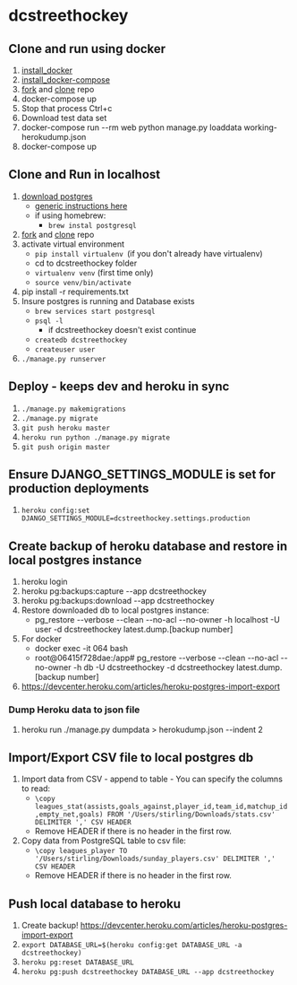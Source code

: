 # dcstreethockey

## Clone and run using docker
1. [install_docker](https://docs.docker.com/engine/installation/)
1. [install_docker-compose](https://docs.docker.com/compose/install/)
1. [fork](https://help.github.com/articles/fork-a-repo/) and [clone](https://help.github.com/articles/cloning-a-repository/) repo
1. docker-compose up
1. Stop that process Ctrl+c
1. Download test data set
1. docker-compose run --rm web python manage.py loaddata working-herokudump.json
1. docker-compose up 

## Clone and Run in localhost
1. [download postgres](https://www.enterprisedb.com/downloads/postgres-postgresql-downloads#linux) 
   - [generic instructions here](https://www.postgresql.org/download/linux/)
   - if using homebrew: 
      - ```brew instal postgresql```
1. [fork](https://help.github.com/articles/fork-a-repo/) and [clone](https://help.github.com/articles/cloning-a-repository/) repo
1. activate virtual environment 
   - ```pip install virtualenv ```(if you don't already have virtualenv)
   - cd to dcstreethockey folder
   - ```virtualenv venv``` (first time only)
   - ```source venv/bin/activate```
1. pip install -r requirements.txt
1. Insure postgres is running and Database exists
   - ```brew services start postgresql```
   - ```psql -l``` 
      - if dcstreethockey doesn't exist continue
   - ```createdb dcstreethockey```
   - ```createuser user```
1. ```./manage.py runserver```

## Deploy - keeps dev and heroku in sync
1. ```./manage.py makemigrations```
1. ```./manage.py migrate```
1. ```git push heroku master```
1. ```heroku run python ./manage.py migrate```
1. ```git push origin master```

## Ensure DJANGO_SETTINGS_MODULE is set for production deployments
1. ```heroku config:set DJANGO_SETTINGS_MODULE=dcstreethockey.settings.production```

## Create backup of heroku database and restore in local postgres instance
1. heroku login
1. heroku pg:backups:capture --app dcstreethockey
1. heroku pg:backups:download --app dcstreethockey
1. Restore downloaded db to local postgres instance: 
   - pg_restore --verbose --clean --no-acl --no-owner -h localhost -U user -d dcstreethockey latest.dump.[backup number]
1. For docker   
   - docker exec -it 064 bash
   - root@06415f728dae:/app# pg_restore --verbose --clean --no-acl --no-owner -h db -U dcstreethockey -d dcstreethockey latest.dump.[backup number]
1. https://devcenter.heroku.com/articles/heroku-postgres-import-export

### Dump Heroku data to json file
1. heroku run ./manage.py dumpdata > herokudump.json --indent 2

## Import/Export CSV file to local postgres db
1. Import data from CSV - append to table - You can specify the columns to read:
   - ```\copy leagues_stat(assists,goals_against,player_id,team_id,matchup_id,empty_net,goals) FROM '/Users/stirling/Downloads/stats.csv' DELIMITER ',' CSV HEADER```
   - Remove HEADER if there is no header in the first row.
1. Copy data from PostgreSQL table to csv file:
   - ```\copy leagues_player TO '/Users/stirling/Downloads/sunday_players.csv' DELIMITER ',' CSV HEADER```
   - Remove HEADER if there is no header in the first row.
   
## Push local database to heroku
1. Create backup! https://devcenter.heroku.com/articles/heroku-postgres-import-export 
1. ```export DATABASE_URL=$(heroku config:get DATABASE_URL -a dcstreethockey) ```
1. ```heroku pg:reset DATABASE_URL```
1. ```heroku pg:push dcstreethockey DATABASE_URL --app dcstreethockey```
